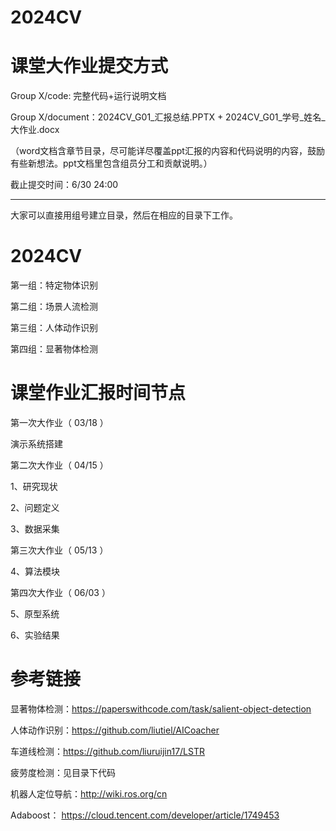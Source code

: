 # 2024CV
# 课堂大作业提交方式

Group X/code: 完整代码+运行说明文档

Group X/document：2024CV_G01_汇报总结.PPTX + 2024CV_G01_学号_姓名_大作业.docx

（word文档含章节目录，尽可能详尽覆盖ppt汇报的内容和代码说明的内容，鼓励有些新想法。ppt文档里包含组员分工和贡献说明。）

截止提交时间：6/30 24:00     

-------------------------------------------------------------

大家可以直接用组号建立目录，然后在相应的目录下工作。

# 2024CV


第一组：特定物体识别

第二组：场景人流检测

第三组：人体动作识别

第四组：显著物体检测



#  课堂作业汇报时间节点
 
第一次大作业（  03/18 ）

   演示系统搭建

第二次大作业（  04/15 ）

   1、研究现状


  2、问题定义


  3、数据采集

  
第三次大作业（  05/13 ）

 
  4、算法模块

 
 
  
第四次大作业（  06/03 ）

  
  5、原型系统


  6、实验结果

 

#  参考链接

显著物体检测：https://paperswithcode.com/task/salient-object-detection 

人体动作识别：https://github.com/liutiel/AICoacher

车道线检测：https://github.com/liuruijin17/LSTR

疲劳度检测：见目录下代码

机器人定位导航：http://wiki.ros.org/cn

Adaboost： https://cloud.tencent.com/developer/article/1749453



  
  
 

